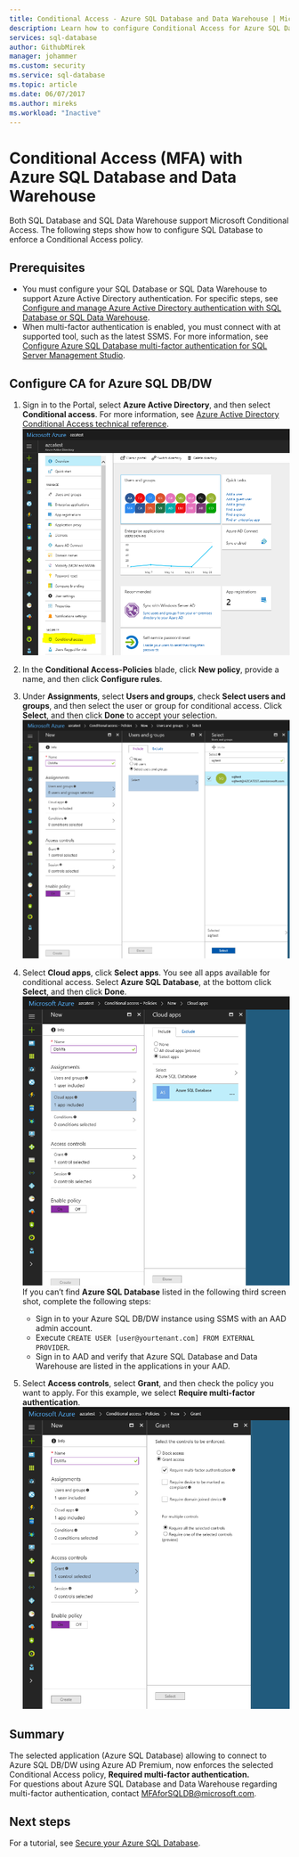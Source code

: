 ```yaml
---
title: Conditional Access - Azure SQL Database and Data Warehouse | Microsoft Doc
description: Learn how to configure Conditional Access for Azure SQL Database and Data Warehouse.
services: sql-database
author: GithubMirek
manager: johammer
ms.custom: security
ms.service: sql-database
ms.topic: article
ms.date: 06/07/2017
ms.author: mireks
ms.workload: "Inactive"
---
```



# Conditional Access (MFA) with Azure SQL Database and Data Warehouse  

Both SQL Database and SQL Data Warehouse support Microsoft Conditional Access. The following steps show how to configure SQL Database to enforce a Conditional Access policy.  

## Prerequisites  
- You must configure your SQL Database or SQL Data Warehouse to support Azure Active Directory authentication. For specific steps, see [Configure and manage Azure Active Directory authentication with SQL Database or SQL Data Warehouse](sql-database-aad-authentication-configure.md).  
- When multi-factor authentication is enabled, you must connect with at supported tool, such as the latest SSMS. For more information, see [Configure Azure SQL Database multi-factor authentication for SQL Server Management Studio](sql-database-ssms-mfa-authentication-configure.md).  

## Configure CA for Azure SQL DB/DW  
1. Sign in to the Portal, select **Azure Active Directory**, and then select **Conditional access**. For more information, see [Azure Active Directory Conditional Access technical reference](https://docs.microsoft.com/azure/active-directory/active-directory-conditional-access-technical-reference).  
   ![conditional access blade](./media/sql-database-conditional-access/conditional-access-blade.png) 
     
2. In the **Conditional Access-Policies** blade, click **New policy**, provide a name, and then click **Configure rules**.  
3. Under **Assignments**, select **Users and groups**, check **Select users and groups**, and then select the user or group for conditional access. Click **Select**, and then click **Done** to accept your selection.  
   ![select users and groups](./media/sql-database-conditional-access/select-users-and-groups.png)  

4. Select **Cloud apps**, click **Select apps**. You see all apps available for conditional access. Select **Azure SQL Database**, at the bottom click **Select**, and then click **Done**.  
   ![select SQL Database](./media/sql-database-conditional-access/select-sql-database.png)  
   If you can’t find **Azure SQL Database** listed in the following third screen shot, complete the following steps:   
   - Sign in to your Azure SQL DB/DW instance using SSMS with an AAD admin account.  
   - Execute `CREATE USER [user@yourtenant.com] FROM EXTERNAL PROVIDER`.  
   - Sign in to AAD and verify that Azure SQL Database and Data Warehouse are listed in the applications in your AAD.  

5. Select **Access controls**, select **Grant**, and then check the policy you want to apply. For this example, we select **Require multi-factor authentication**.  
   ![select grant access](./media/sql-database-conditional-access/grant-access.png)  

## Summary  
The selected application (Azure SQL Database) allowing to connect to Azure SQL DB/DW using Azure AD Premium, now enforces the selected Conditional Access policy, **Required multi-factor authentication.**  
For questions about Azure SQL Database and Data Warehouse regarding multi-factor authentication, contact MFAforSQLDB@microsoft.com.  

## Next steps  

For a tutorial, see [Secure your Azure SQL Database](sql-database-security-tutorial.md).
